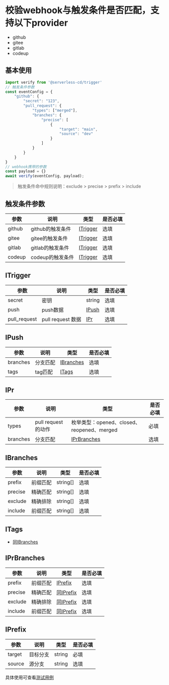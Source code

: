 # 校验webhook与触发条件是否匹配，支持以下provider
- github
- gitee
- gitlab
- codeup



## 基本使用

```ts
import verify from '@serverless-cd/trigger'
// 触发条件参数
const eventConfig = {
    "github": {
        "secret": "123",
        "pull_request": {
            "types": ["merged"],
            "branches": {
                "precise": [
                    {
                        "target": "main",
                        "source": "dev"
                    }
                ]
            }
        }
    }
} 
// webhook携带的参数
const payload = {} 
await verify(eventConfig, payload);
```

> 触发条件命中规则说明：exclude > precise > prefix > include

## 触发条件参数
| 参数 | 说明 | 类型 | 是否必填|
|-----|-----|-----|-----|
| github | github的触发条件 | [ITrigger](#ITrigger) | 选填 
| gitee  | gitee的触发条件  | [ITrigger](#ITrigger) | 选填
| gitlab | gitlab的触发条件 | [ITrigger](#ITrigger) | 选填 
| codeup | codeup的触发条件 | [ITrigger](#ITrigger) | 选填

## ITrigger
| 参数 | 说明 | 类型 | 是否必填|
|-----|-----|-----|-----|
| secret | 密钥 | string | 选填
| push  | push数据  | [IPush](#IPush) | 选填
| pull_request | pull request 数据 | [IPr](#IPr) | 选填

## IPush
| 参数 | 说明 | 类型 | 是否必填|
|-----|-----|-----|-----|
| branches | 分支匹配 | [IBranches](#IBranches) | 选填
| tags  | tag匹配  | [ITags](#ITags) | 选填

## IPr
| 参数 | 说明 | 类型 | 是否必填|
|-----|-----|-----|-----|
| types | pull request 的动作 | 枚举类型：opened、closed、reopened、merged | 必填
| branches  | 分支匹配  | [IPrBranches](#IPrBranches) | 选填

## IBranches
| 参数 | 说明 | 类型 | 是否必填|
|-----|-----|-----|-----|
| prefix | 前缀匹配 | string[] | 选填
| precise | 精确匹配 | string[] | 选填
| exclude | 精确排除 | string[] | 选填
| include | 前缀匹配 | string[] | 选填

## ITags 
- [同IBranches](#IBranches)
## IPrBranches
| 参数 | 说明 | 类型 | 是否必填|
|-----|-----|-----|-----|
| prefix | 前缀匹配 | [IPrefix](#IPrefix) | 选填
| precise | 精确匹配 | [同IPrefix](#IPrefix) | 选填
| exclude | 精确排除 | [同IPrefix](#IPrefix) | 选填
| include | 前缀匹配 | [同IPrefix](#IPrefix) | 选填

## IPrefix
| 参数 | 说明 | 类型 | 是否必填|
|-----|-----|-----|-----|
| target | 目标分支 | string | 必填
| source | 源分支 | string | 选填

具体使用可查看[测试用例](https://github.com/serverless-cd/toolkit/tree/master/packages/trigger/__tests__)
